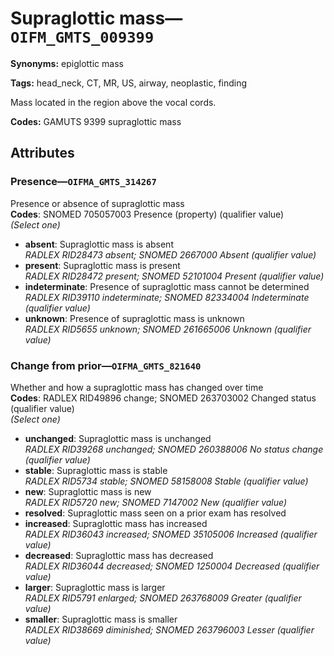 # Supraglottic mass—`OIFM_GMTS_009399`

**Synonyms:** epiglottic mass

**Tags:** head_neck, CT, MR, US, airway, neoplastic, finding

Mass located in the region above the vocal cords.

**Codes:** GAMUTS 9399 supraglottic mass

## Attributes

### Presence—`OIFMA_GMTS_314267`

Presence or absence of supraglottic mass  
**Codes**: SNOMED 705057003 Presence (property) (qualifier value)  
*(Select one)*

- **absent**: Supraglottic mass is absent  
_RADLEX RID28473 absent; SNOMED 2667000 Absent (qualifier value)_
- **present**: Supraglottic mass is present  
_RADLEX RID28472 present; SNOMED 52101004 Present (qualifier value)_
- **indeterminate**: Presence of supraglottic mass cannot be determined  
_RADLEX RID39110 indeterminate; SNOMED 82334004 Indeterminate (qualifier value)_
- **unknown**: Presence of supraglottic mass is unknown  
_RADLEX RID5655 unknown; SNOMED 261665006 Unknown (qualifier value)_

### Change from prior—`OIFMA_GMTS_821640`

Whether and how a supraglottic mass has changed over time  
**Codes**: RADLEX RID49896 change; SNOMED 263703002 Changed status (qualifier value)  
*(Select one)*

- **unchanged**: Supraglottic mass is unchanged  
_RADLEX RID39268 unchanged; SNOMED 260388006 No status change (qualifier value)_
- **stable**: Supraglottic mass is stable  
_RADLEX RID5734 stable; SNOMED 58158008 Stable (qualifier value)_
- **new**: Supraglottic mass is new  
_RADLEX RID5720 new; SNOMED 7147002 New (qualifier value)_
- **resolved**: Supraglottic mass seen on a prior exam has resolved  
- **increased**: Supraglottic mass has increased  
_RADLEX RID36043 increased; SNOMED 35105006 Increased (qualifier value)_
- **decreased**: Supraglottic mass has decreased  
_RADLEX RID36044 decreased; SNOMED 1250004 Decreased (qualifier value)_
- **larger**: Supraglottic mass is larger  
_RADLEX RID5791 enlarged; SNOMED 263768009 Greater (qualifier value)_
- **smaller**: Supraglottic mass is smaller  
_RADLEX RID38669 diminished; SNOMED 263796003 Lesser (qualifier value)_